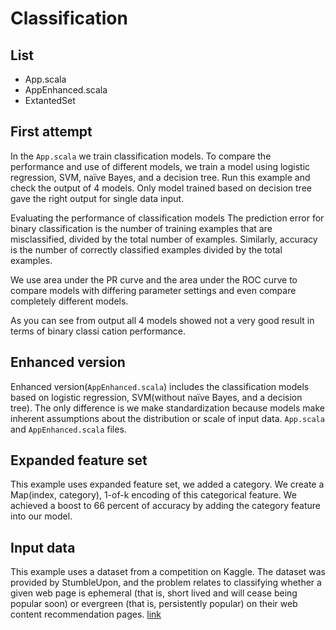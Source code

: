 # Classification

## List
- App.scala
- AppEnhanced.scala
- ExtantedSet

## First attempt
In the `App.scala` we train classification models. 
To compare the performance and use of different models,
we train a model using logistic regression, SVM, naïve Bayes, and a decision tree.
Run this example and check the output of 4 models. Only model trained
based on decision tree gave the right output for single data input.

Evaluating the performance of classification models
The prediction error for binary classification is the number of training 
examples that are misclassified, divided by the total number of examples. 
Similarly, accuracy is the number of correctly classified examples divided by the total examples.

We use area under the PR curve and the area under the ROC curve to compare 
models with differing parameter settings and even compare completely different models.

As you can see from output all 4 models showed not a very good result in 
terms of binary classi cation performance.

## Enhanced version
Enhanced version(`AppEnhanced.scala`) includes the classification models
based on logistic regression, SVM(without naïve Bayes, and a decision tree). The only
difference is we make standardization because models make inherent assumptions 
about the distribution or scale of input data.
`App.scala` and `AppEnhanced.scala` files.

## Expanded feature set
This example uses expanded feature set, we added a category.
We create a Map(index, category), 1-of-k encoding of this categorical feature.
We achieved a boost to 66 percent of accuracy by adding the category feature into our model.

## Input data
This example uses a dataset from a competition on Kaggle. 
The dataset was provided by StumbleUpon, and the problem relates to classifying 
whether a given web page is ephemeral (that is, short lived and will cease 
being popular soon) or evergreen (that is, persistently popular) on their 
web content recommendation pages.
[link](http://www.kaggle.com/c/stumbleupon/data)


